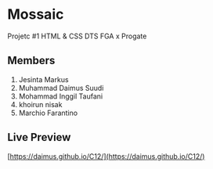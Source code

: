 # Mossaic
Projetc #1 HTML & CSS DTS FGA x Progate

## Members
1. Jesinta Markus
2. Muhammad Daimus Suudi
3. Mohammad Inggil Taufani
4. khoirun nisak
5. Marchio Farantino

## Live Preview
[https://daimus.github.io/C12/](https://daimus.github.io/C12/)

